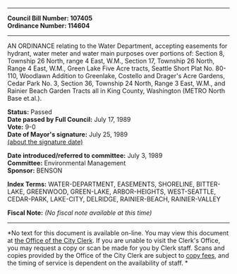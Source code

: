* * * * *  
  
**Council Bill Number: [](#h0)[](#h2)107405**   
**Ordinance Number: 114604**  
  
* * * * *  
  
AN ORDINANCE relating to the Water Department, accepting easements for hydrant, water meter and water main purposes over portions of: Section 8, Township 26 North, range 4 East, W.M., Section 17, Township 26 North, Range 4 East, W.M., Green Lake Five Acre tracts, Seattle Short Plat No. 80-110, Woodlawn Addition to Greenlake, Costello and Drager's Acre Gardens, Cedar Park No. 3, Section 36, Township 24 North, Range 3 East, W.M., and Rainier Beach Garden Tracts all in King County, Washington (METRO North Base et.al.).  
  
**Status:** Passed   
**Date passed by Full Council:** July 17, 1989   
**Vote:** 9-0   
**Date of Mayor's signature:** July 25, 1989   
[(about the signature date)](/~public/approvaldate.htm)   
  
  
**Date introduced/referred to committee:** July 3, 1989   
**Committee:** Environmental Management   
**Sponsor:** BENSON   
  
**Index Terms:** WATER-DEPARTMENT, EASEMENTS, SHORELINE, BITTER-LAKE, GREENWOOD, GREEN-LAKE, ARBOR-HEIGHTS, WEST-SEATTLE, CEDAR-PARK, LAKE-CITY, DELRIDGE, RAINIER-BEACH, RAINIER-VALLEY  
  
**Fiscal Note:** *(No fiscal note available at this time)*  
  
* * * * *  
  
*No text for this document is available on-line. You may view this document at [the Office of the City Clerk](http://www.seattle.gov/leg/clerk/contactUs.htm). If you are unable to visit the Clerk's Office, you may request a copy or scan be made for you by Clerk staff. Scans and copies provided by the Office of the City Clerk are subject to [copy fees](http://clerk.seattle.gov/~public/clerkfees.htm), and the timing of service is dependent on the availability of staff. *  
  
  
